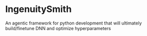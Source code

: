 # IngenuitySmith
An agentic framework for python development that will ultimately build/finetune DNN and optimize hyperparameters
